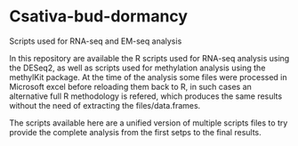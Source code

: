 # Csativa-bud-dormancy
Scripts used for RNA-seq and EM-seq analysis

In this repository are available the R scripts used for RNA-seq analysis using the DESeq2, as well as scripts used for methylation analysis using the methylKit package. At the time of the analysis some files were processed in Microsoft excel before reloading them back to R, in such cases an alternative full R methodology is refered, which produces the same results without the need of extracting the files/data.frames.

The scripts available here are a unified version of multiple scripts files to try provide the complete analysis from the first setps to the final results.
